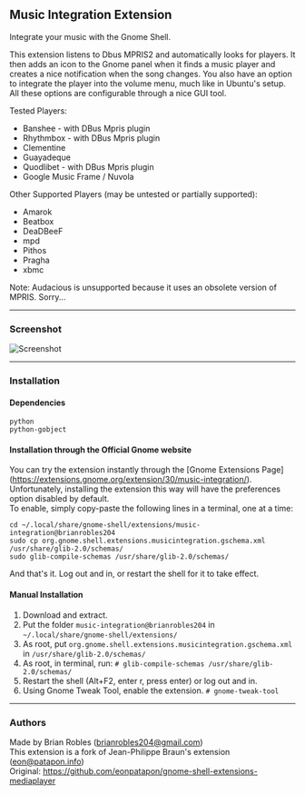## Music Integration Extension
Integrate your music with the Gnome Shell.

This extension listens to Dbus MPRIS2 and automatically looks for players. It then adds an icon to the 
Gnome panel when it finds a music player and creates a nice notification when the song changes.
You also have an option to integrate the player into the volume menu, much like in Ubuntu's setup.
All these options are configurable through a nice GUI tool.

Tested Players:

* Banshee - with DBus Mpris plugin
* Rhythmbox - with DBus Mpris plugin
* Clementine
* Guayadeque
* Quodlibet - with DBus Mpris plugin
* Google Music Frame / Nuvola

Other Supported Players (may be untested or partially supported):

* Amarok
* Beatbox
* DeaDBeeF
* mpd
* Pithos
* Pragha
* xbmc

Note: Audacious is unsupported because it uses an obsolete version of MPRIS. Sorry...

----

### Screenshot
![Screenshot](https://github.com/brianrobles204/Music-Integration/raw/master/screenshot.png)

----

### Installation

#### Dependencies

    python
    python-gobject

#### Installation through the Official Gnome website

You can try the extension instantly through the [Gnome Extensions Page] (https://extensions.gnome.org/extension/30/music-integration/). <br/>
Unfortunately, installing the extension this way will have the preferences option disabled by default. <br/>
To enable, simply copy-paste the following lines in a terminal, one at a time:

    cd ~/.local/share/gnome-shell/extensions/music-integration@brianrobles204
    sudo cp org.gnome.shell.extensions.musicintegration.gschema.xml /usr/share/glib-2.0/schemas/
    sudo glib-compile-schemas /usr/share/glib-2.0/schemas/

And that's it. Log out and in, or restart the shell for it to take effect.

#### Manual Installation

1. Download and extract.
2. Put the folder `music-integration@brianrobles204` in `~/.local/share/gnome-shell/extensions/`
3. As root, put `org.gnome.shell.extensions.musicintegration.gschema.xml` in `/usr/share/glib-2.0/schemas/`
4. As root, in terminal, run: `# glib-compile-schemas /usr/share/glib-2.0/schemas/`
5. Restart the shell (Alt+F2, enter r, press enter) or log out and in.
6. Using Gnome Tweak Tool, enable the extension. `# gnome-tweak-tool`

----

### Authors
Made by Brian Robles (brianrobles204@gmail.com) <br/>
This extension is a fork of Jean-Philippe Braun's extension (eon@patapon.info)<br/>
Original: https://github.com/eonpatapon/gnome-shell-extensions-mediaplayer<br/>
